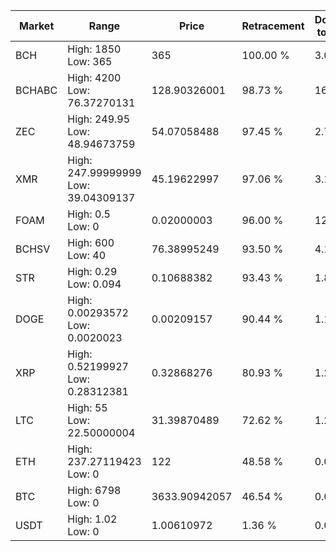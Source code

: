 | Market | Range | Price| Retracement | Doubles to 50% |
| --- | --- | --- | --- | --- |
| BCH | High: 1850<br />Low: 365 | 365 | 100.00 % | 3.03 |
| BCHABC | High: 4200<br />Low: 76.37270131 | 128.90326001 | 98.73 % | 16.59 |
| ZEC | High: 249.95<br />Low: 48.94673759 | 54.07058488 | 97.45 % | 2.76 |
| XMR | High: 247.99999999<br />Low: 39.04309137 | 45.19622997 | 97.06 % | 3.18 |
| FOAM | High: 0.5<br />Low: 0 | 0.02000003 | 96.00 % | 12.50 |
| BCHSV | High: 600<br />Low: 40 | 76.38995249 | 93.50 % | 4.19 |
| STR | High: 0.29<br />Low: 0.094 | 0.10688382 | 93.43 % | 1.80 |
| DOGE | High: 0.00293572<br />Low: 0.0020023 | 0.00209157 | 90.44 % | 1.18 |
| XRP | High: 0.52199927<br />Low: 0.28312381 | 0.32868276 | 80.93 % | 1.22 |
| LTC | High: 55<br />Low: 22.50000004 | 31.39870489 | 72.62 % | 1.23 |
| ETH | High: 237.27119423<br />Low: 0 | 122 | 48.58 % | 0.00 |
| BTC | High: 6798<br />Low: 0 | 3633.90942057 | 46.54 % | 0.00 |
| USDT | High: 1.02<br />Low: 0 | 1.00610972 | 1.36 % | 0.00 |
